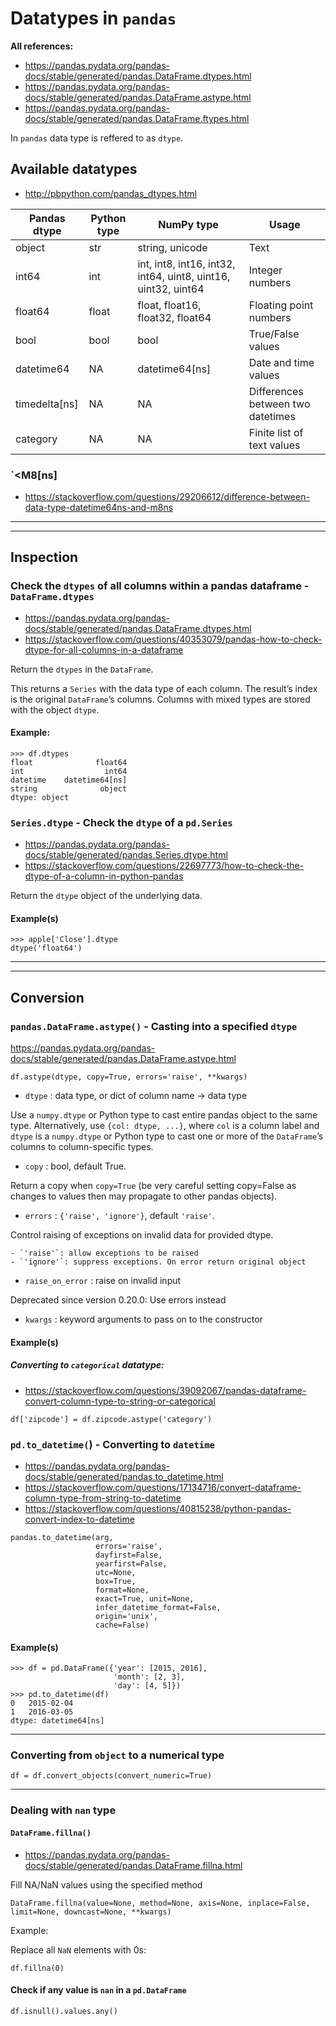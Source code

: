 # Datatypes in `pandas`

**All references:**
- https://pandas.pydata.org/pandas-docs/stable/generated/pandas.DataFrame.dtypes.html
- https://pandas.pydata.org/pandas-docs/stable/generated/pandas.DataFrame.astype.html
- https://pandas.pydata.org/pandas-docs/stable/generated/pandas.DataFrame.ftypes.html


In `pandas` data type is reffered to as `dtype`.


## Available datatypes

- http://pbpython.com/pandas_dtypes.html

|  Pandas dtype |    Python type    |                     NumPy type                                 |              Usage                |
| ------------- | ----------------- | -------------------------------------------------------------- | --------------------------------- |
|     object    | str               | string, unicode                                                |                  Text             |
|      int64    | int               | int, int8, int16, int32, int64, uint8, uint16, uint32, uint64  |          Integer numbers          |
|    float64    | float             | float, float16, float32, float64                               |        Floating point numbers     |
|       bool    | bool              | bool                                                           |          True/False values        |
| datetime64    | NA                | datetime64[ns]                                                 |          Date and time values     |
| timedelta[ns] | NA                | NA                                                             | Differences between two datetimes |
| category      | NA                | NA                                                             | Finite list of text values        |




### `<M8[ns]

- https://stackoverflow.com/questions/29206612/difference-between-data-type-datetime64ns-and-m8ns

-----------------------------------------------------------------------------------------------------------------------------------------

-----------------------------------------------------------------------------------------------------------------------------------------


## Inspection

### Check the `dtypes` of all columns within a pandas dataframe - `DataFrame.dtypes`

- https://pandas.pydata.org/pandas-docs/stable/generated/pandas.DataFrame.dtypes.html
- https://stackoverflow.com/questions/40353079/pandas-how-to-check-dtype-for-all-columns-in-a-dataframe

Return the `dtypes` in the `DataFrame`.

This returns a `Series` with the data type of each column. The result’s index is
the original `DataFrame`’s columns. Columns with mixed types are stored with the
object `dtype`.

#### Example:

~~~~
>>> df.dtypes
float              float64
int                  int64
datetime    datetime64[ns]
string              object
dtype: object
~~~~


### `Series.dtype` - Check the `dtype` of a `pd.Series`

- https://pandas.pydata.org/pandas-docs/stable/generated/pandas.Series.dtype.html
- https://stackoverflow.com/questions/22697773/how-to-check-the-dtype-of-a-column-in-python-pandas

Return the `dtype` object of the underlying data.

#### Example(s)

~~~~
>>> apple['Close'].dtype
dtype('float64')
~~~~

------------------------------------------------------

------------------------------------------------------

## Conversion


### `pandas.DataFrame.astype()` - Casting into a specified `dtype`

https://pandas.pydata.org/pandas-docs/stable/generated/pandas.DataFrame.astype.html

~~~~
df.astype(dtype, copy=True, errors='raise', **kwargs)
~~~~

- `dtype` : data type, or dict of column name -> data type

Use a `numpy.dtype` or Python type to cast entire pandas object to the same
type.  Alternatively, use `{col: dtype, ...}`, where `col` is a column label and
`dtype` is a `numpy.dtype` or Python type to cast one or more of the
`DataFrame`’s columns to column-specific types.

- `copy` : bool, default True.

Return a copy when `copy=True` (be very careful setting copy=False as changes
to values then may propagate to other pandas objects).

- `errors` : `{'raise', 'ignore'}`, default `'raise'`.

Control raising of exceptions on invalid data for provided dtype.

	- `'raise'`: allow exceptions to be raised
	- `'ignore'`: suppress exceptions. On error return original object

- `raise_on_error` : raise on invalid input

Deprecated since version 0.20.0: Use errors instead

- `kwargs` : keyword arguments to pass on to the constructor


#### Example(s)

##### Converting to `categorical` datatype:

- https://stackoverflow.com/questions/39092067/pandas-dataframe-convert-column-type-to-string-or-categorical

~~~~
df['zipcode'] = df.zipcode.astype('category')
~~~~



### `pd.to_datetime(`) - Converting to `datetime` 

- https://pandas.pydata.org/pandas-docs/stable/generated/pandas.to_datetime.html
- https://stackoverflow.com/questions/17134716/convert-dataframe-column-type-from-string-to-datetime
- https://stackoverflow.com/questions/40815238/python-pandas-convert-index-to-datetime


~~~~
pandas.to_datetime(arg,
				   errors='raise',
                   dayfirst=False,
                   yearfirst=False,
				   utc=None,
                   box=True,
                   format=None,
                   exact=True, unit=None,
                   infer_datetime_format=False,
                   origin='unix',
                   cache=False)
~~~~

#### Example(s)


~~~~
>>> df = pd.DataFrame({'year': [2015, 2016],
                       'month': [2, 3],
                       'day': [4, 5]})
>>> pd.to_datetime(df)
0   2015-02-04
1   2016-03-05
dtype: datetime64[ns]
~~~~

-----------------------------------------------------------------

### Converting from `object` to a numerical type

~~~~
df = df.convert_objects(convert_numeric=True)
~~~~

-----------------------------------------------------------------


### Dealing with `nan` type

#### `DataFrame.fillna()`

- https://pandas.pydata.org/pandas-docs/stable/generated/pandas.DataFrame.fillna.html

Fill NA/NaN values using the specified method

~~~~
DataFrame.fillna(value=None, method=None, axis=None, inplace=False, limit=None, downcast=None, **kwargs)
~~~~

Example:

Replace all `NaN` elements with 0s:
~~~~
df.fillna(0)
~~~~

#### Check if any value is `nan` in a `pd.DataFrame`

~~~~
df.isnull().values.any()
~~~~
